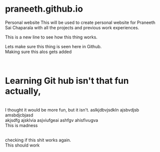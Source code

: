 # praneeth.github.io
Personal website 
This will be used to create personal website for Praneeth Sai Chaparala with all the projects and previous work experiences.

This is a new line to see how this thing works.

Lets make sure this thing is seen here in Github.
 <br>
 Making sure this alos gets added


 <br>

 # Learning Git hub isn't that fun actually, 
 <br> I thought it would be more fun, but it isn't.
 aslkjdbvjsdkln
 ajsbvdjsb
 amsbdjcbjasd
 <br>
 akjsdfg
 ajsklvia
 asjviufgeai
 ashfgv
 ahisfivugva
 <br>
 This is madness<br>

<br>
 checking if this shit works again. 
 <br> This should work